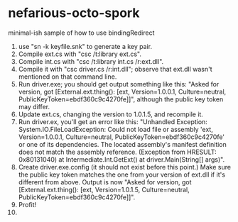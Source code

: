 # nefarious-octo-spork
minimal-ish sample of how to use bindingRedirect

1. use "sn -k keyfile.snk" to generate a key pair.
2. Compile ext.cs with "csc /t:library ext.cs".
3. Compile int.cs with "csc /t:library int.cs /r:ext.dll".
4. Compile it with "csc driver.cs /r:int.dll"; observe that ext.dll wasn't mentioned on that command line.
5. Run driver.exe; you should get output something like this:
"Asked for version, got [External.ext.thing(): [ext, Version=1.0.0.1, Culture=neutral, PublicKeyToken=ebdf360c9c4270fe]]", although the public key token may differ.
6. Update ext.cs, changing the version to 1.0.1.5, and recompile it.
7. Run driver.ex, you'll get an error like this: "Unhandled Exception: System.IO.FileLoadException: Could not load file or assembly 'ext, Version=1.0.0.1, Culture=neutral, PublicKeyToken=ebdf360c9c4270fe' or one of its dependencies. The located assembly's manifest definition does not match the assembly reference. (Exception from HRESULT: 0x80131040)
   at Intermediate.Int.GetExt()
   at driver.Main(String[] args)".
8. Create driver.exe.config (it should not exist before this point.)  Make sure the public key token matches the one from your version of ext.dll if it's different from above.  Output is now "Asked for version, got [External.ext.thing(): [ext, Version=1.0.1.5, Culture=neutral, PublicKeyToken=ebdf360c9c4270fe]]".
9. Profit!
10. 
